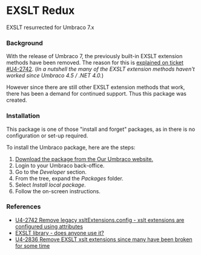 # EXSLT Redux

EXSLT resurrected for Umbraco 7.x


### Background

With the release of Umbraco 7, the previously built-in EXSLT extension methods have been removed.  The reason for this is [explained on ticket #U4-2742](http://issues.umbraco.org/issue/U4-2742#comment=67-9450). (*In a nutshell the many of the EXSLT extension methods haven't worked since Umbraco 4.5 / .NET 4.0.*)

However since there are still other EXSLT extension methods that work, there has been a demand for continued support. Thus this package was created.


### Installation

This package is one of those "install and forget" packages, as in there is no configuration or set-up required.

To install the Umbraco package, here are the steps:

1. [Download the package from the Our Umbraco website.](http://our.umbraco.org/projects/website-utilities/exslt-redux)
2. Login to your Umbraco back-office.
3. Go to the *Developer* section.
4. From the tree, expand the *Packages* folder.
5. Select *Install local package*.
6. Follow the on-screen instructions.


### References

* [U4-2742 Remove legacy xsltExtensions.config - xslt extensions are configured using attributes](http://issues.umbraco.org/issue/U4-2742)
* [EXSLT library - does anyone use it?](https://groups.google.com/forum/#!msg/umbraco-dev/1-lhkqfe3xs/rrbZCknMAlAJ)
* [U4-2836 Remove EXSLT xslt extensions since many have been broken for some time](http://issues.umbraco.org/issue/U4-2836)
